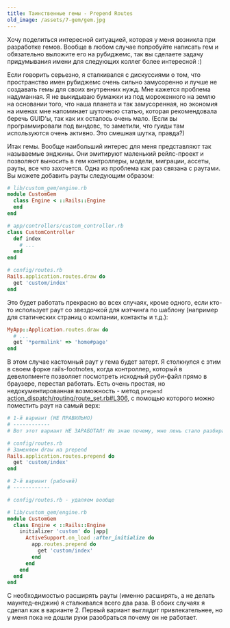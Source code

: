 ```yaml
---
title: Таинственные гемы - Prepend Routes
old_image: /assets/7-gem/gem.jpg
---
```


Хочу поделиться интересной ситуацией, которая у меня возникла при разработке гемов. Вообще в любом случае попробуйте написать
гем и обязательно выложите его на рубиджемс, так вы сделаете задачу придумывания имени для следующих коллег более
интересной :)

Если говорить серьезно, я сталкивался с дискуссиями о том, что пространство имен рубиджемс очень сильно замусоренно и
лучше не создавать гемы для своих внутренних нужд. Мне кажется проблема надуманная. Я не выкидываю бумажки из под мороженного
на землю на основании того, что наша планета и так замусоренная, но экономия на именах мне напоминает
шуточною статью, которая рекомендовала беречь GUID'ы, так как их осталось очень мало. (Если вы программировали под виндовс, 
то заметили, что гуиды там используются очень активно. Это смешная шутка, правда?)

Итак гемы. Вообще наибольший интерес для меня представляют так называемые энджины. Они эмитируют маленький рейлс-проект и позволяют
выносить в гем контроллеры, модели, миграции, ассеты, рауты, все что захочется. Одна из проблема как раз связана с раутами.
Вы можете добавить рауты следующим образом:

``` ruby
# lib/custom_gem/engine.rb
module CustomGem
  class Engine < ::Rails::Engine
  end
end

# app/controllers/custom_controller.rb
class CustomController
  def index
    # ...
  end
end

# config/routes.rb
Rails.application.routes.draw do
  get 'custom/index'
end
```

Это будет работать прекрасно во всех случаях, кроме одного, если кто-то использует
раут со звездочкой для мэтчинга по шаблону (например
для статических страниц о компании, контакты и т.д.):

``` ruby
MyApp::Application.routes.draw do
  # ...
  get '*permalink' => 'home#page'
end
```

В этом случае кастомный раут у гема будет затерт. Я столкнулся с этим в своем форке rails-footnotes, когда контроллер, который
в девелопменте позволяет посмотреть исходный руби-файл прямо в браузере, перестал работать. Есть очень простая, но недокументированная
возможность - метод `prepend` [action_dispatch/routing/route_set.rb#L306](https://github.com/rails/rails/blob/master/actionpack/lib/action_dispatch/routing/route_set.rb#L306), с помощью которого можно поместить раут на самый верх:

``` ruby
# 1-й вариант (НЕ ПРАВИЛЬНО)
# ------------
# Вот этот вариант НЕ ЗАРАБОТАЛ! Не знаю почему, мне лень стало разбираться.

# config/routes.rb
# Заменяем draw на prepend
Rails.application.routes.prepend do
  get 'custom/index'
end
```

``` ruby
# 2-й вариант (рабочий)
# ------------

# config/routes.rb - удаляем вообще

# lib/custom_gem/engine.rb
module CustomGem
  class Engine < ::Rails::Engine
    initializer 'custom' do |app|
      ActiveSupport.on_load :after_initialize do
        app.routes.prepend do
          get 'custom/index'
        end
      end
    end
  end
end
```

С необходимостью расширять рауты (именно расширять, а не делать маунтед-енджин) я сталкивался всего два раза. В обоих случаях я сделал
как в варианте 2. Первый вариант выглядит привлекательнее, но у меня пока не дошли руки разобраться почему он не работает.

